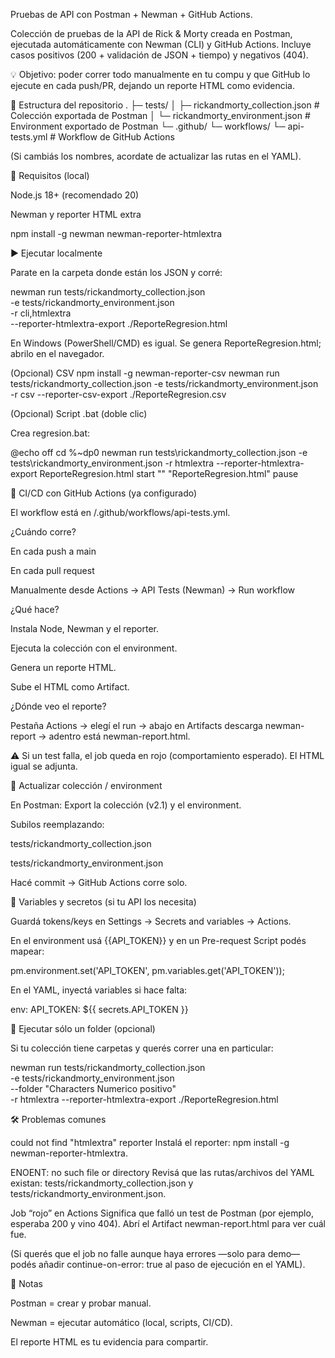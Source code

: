 Pruebas de API con Postman + Newman + GitHub Actions.

Colección de pruebas de la API de Rick & Morty creada en Postman, ejecutada automáticamente con Newman (CLI) y GitHub Actions.
Incluye casos positivos (200 + validación de JSON + tiempo) y negativos (404).

💡 Objetivo: poder correr todo manualmente en tu compu y que GitHub lo ejecute en cada push/PR, dejando un reporte HTML como evidencia.

📁 Estructura del repositorio
.
├─ tests/
│  ├─ rickandmorty_collection.json        # Colección exportada de Postman
│  └─ rickandmorty_environment.json       # Environment exportado de Postman
└─ .github/
   └─ workflows/
      └─ api-tests.yml                    # Workflow de GitHub Actions


(Si cambiás los nombres, acordate de actualizar las rutas en el YAML).

🧰 Requisitos (local)

Node.js
 18+ (recomendado 20)

Newman y reporter HTML extra

npm install -g newman newman-reporter-htmlextra

▶️ Ejecutar localmente

Parate en la carpeta donde están los JSON y corré:

newman run tests/rickandmorty_collection.json \
  -e tests/rickandmorty_environment.json \
  -r cli,htmlextra \
  --reporter-htmlextra-export ./ReporteRegresion.html


En Windows (PowerShell/CMD) es igual.
Se genera ReporteRegresion.html; abrilo en el navegador.

(Opcional) CSV
npm install -g newman-reporter-csv
newman run tests/rickandmorty_collection.json -e tests/rickandmorty_environment.json \
  -r csv --reporter-csv-export ./ReporteRegresion.csv

(Opcional) Script .bat (doble clic)

Crea regresion.bat:

@echo off
cd %~dp0
newman run tests\rickandmorty_collection.json -e tests\rickandmorty_environment.json -r htmlextra --reporter-htmlextra-export ReporteRegresion.html
start "" "ReporteRegresion.html"
pause

🤖 CI/CD con GitHub Actions (ya configurado)

El workflow está en /.github/workflows/api-tests.yml.

¿Cuándo corre?

En cada push a main

En cada pull request

Manualmente desde Actions → API Tests (Newman) → Run workflow

¿Qué hace?

Instala Node, Newman y el reporter.

Ejecuta la colección con el environment.

Genera un reporte HTML.

Sube el HTML como Artifact.

¿Dónde veo el reporte?

Pestaña Actions → elegí el run → abajo en Artifacts descarga newman-report → adentro está newman-report.html.

⚠️ Si un test falla, el job queda en rojo (comportamiento esperado). El HTML igual se adjunta.

🔁 Actualizar colección / environment

En Postman: Export la colección (v2.1) y el environment.

Subilos reemplazando:

tests/rickandmorty_collection.json

tests/rickandmorty_environment.json

Hacé commit → GitHub Actions corre solo.

🔐 Variables y secretos (si tu API los necesita)

Guardá tokens/keys en Settings → Secrets and variables → Actions.

En el environment usá {{API_TOKEN}} y en un Pre-request Script podés mapear:

pm.environment.set('API_TOKEN', pm.variables.get('API_TOKEN'));


En el YAML, inyectá variables si hace falta:

env:
  API_TOKEN: ${{ secrets.API_TOKEN }}

🧪 Ejecutar sólo un folder (opcional)

Si tu colección tiene carpetas y querés correr una en particular:

newman run tests/rickandmorty_collection.json \
  -e tests/rickandmorty_environment.json \
  --folder "Characters Numerico positivo" \
  -r htmlextra --reporter-htmlextra-export ./ReporteRegresion.html

🛠️ Problemas comunes

could not find "htmlextra" reporter
Instalá el reporter: npm install -g newman-reporter-htmlextra.

ENOENT: no such file or directory
Revisá que las rutas/archivos del YAML existan:
tests/rickandmorty_collection.json y tests/rickandmorty_environment.json.

Job “rojo” en Actions
Significa que falló un test de Postman (por ejemplo, esperaba 200 y vino 404).
Abrí el Artifact newman-report.html para ver cuál fue.

(Si querés que el job no falle aunque haya errores —solo para demo— podés añadir continue-on-error: true al paso de ejecución en el YAML).

📝 Notas

Postman = crear y probar manual.

Newman = ejecutar automático (local, scripts, CI/CD).

El reporte HTML es tu evidencia para compartir.
